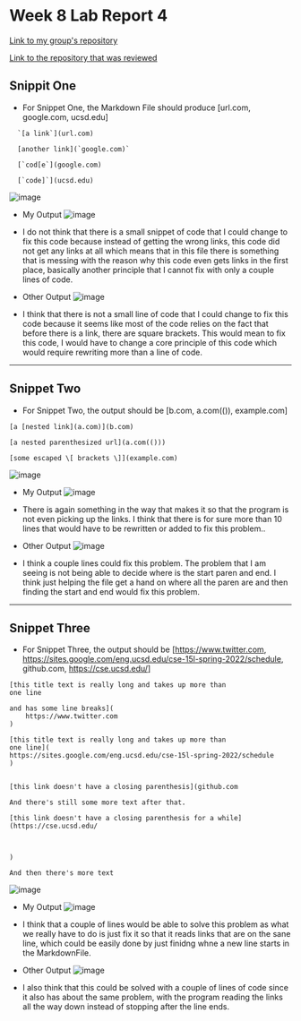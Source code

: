 # Week 8 Lab Report 4


[Link to my group's repository](https://github.com/21KennethTran/markdown-parser)

[Link to the repository that was reviewed](https://github.com/leahkuruvila/markdown-parser)

## Snippit One
- For Snippet One, the Markdown File should produce [url.com, google.com, ucsd.edu]
~~~
  `[a link`](url.com)

  [another link](`google.com)`

  [`cod[e`](google.com)

  [`code]`](ucsd.edu)
~~~

![image](https://user-images.githubusercontent.com/103291913/169670588-fffd6e07-1c37-43b4-afa8-b346443c861a.png)

- My Output
![image](https://user-images.githubusercontent.com/103291913/169670610-d1df5baa-fe4d-4912-9ec4-11c138a9c262.png)
- I do not think that there is a small snippet of code that I could change to fix this code because instead of getting the wrong links, this code did not get any links at all which means that in this file there is something that is messing with the reason why this code even gets links in the first place, basically another principle that I cannot fix with only a couple lines of code.

- Other Output
![image](https://user-images.githubusercontent.com/103291913/169670663-33f5d57d-ec7b-496c-bb3d-7a9e35ffa85f.png)
- I think that there is not a small line of code that I could change to fix this code because it seems like most of the code relies on the fact that before there is a link, there are square brackets. This would mean to fix this code, I would have to change a core principle of this code which would require rewriting more than a line of code.


-------------------------------------

## Snippet Two
- For Snippet Two, the output should be [b.com, a.com(()), example.com]

```
[a [nested link](a.com)](b.com)

[a nested parenthesized url](a.com(()))

[some escaped \[ brackets \]](example.com)
```


![image](https://user-images.githubusercontent.com/103291913/169670873-0a565721-4943-48ac-912e-a400a632021c.png)

- My Output
![image](https://user-images.githubusercontent.com/103291913/169670968-7f20d128-31c4-49dc-b5f3-8c11e8577923.png)
- There is again something in the way that makes it so that the program is not even picking up the links. I think that there is for sure more than 10 lines that would have to be rewritten or added to fix this problem..

- Other Output
![image](https://user-images.githubusercontent.com/103291913/169670899-9509d801-cab6-486d-a8ab-939b9e63c7e7.png)
- I think a couple lines could fix this problem. The problem that I am seeing is not being able to decide where is the start paren and end. I think just helping the file get a hand on where all the paren are and then finding the start and end would fix this problem.


---------------------------------

## Snippet Three
- For Snippet Three, the output should be [https://www.twitter.com, https://sites.google.com/eng.ucsd.edu/cse-15l-spring-2022/schedule, github.com, https://cse.ucsd.edu/]


~~~
[this title text is really long and takes up more than 
one line

and has some line breaks](
    https://www.twitter.com
)

[this title text is really long and takes up more than 
one line](
https://sites.google.com/eng.ucsd.edu/cse-15l-spring-2022/schedule
)


[this link doesn't have a closing parenthesis](github.com

And there's still some more text after that.

[this link doesn't have a closing parenthesis for a while](https://cse.ucsd.edu/



)

And then there's more text
~~~


![image](https://user-images.githubusercontent.com/103291913/169692314-39055be8-758b-4a46-818e-d9648c768b94.png)

- My Output
![image](https://user-images.githubusercontent.com/103291913/169692385-829d3fa9-2c8f-4a1f-925f-bc725e4a64f1.png)
- I think that a couple of lines would be able to solve this problem as what we really have to do is just fix it so that it reads links that are on the sane line, which could be easily done by just finidng whne a new line starts in the MarkdownFile.

- Other Output
![image](https://user-images.githubusercontent.com/103291913/169692458-91d0f6dc-9674-4c9e-9b87-31c0f454f871.png)
- I also think that this could be solved with a couple of lines of code since it also has about the same problem, with the program reading the links all the way down instead of stopping after the line ends.
